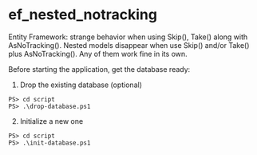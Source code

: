 # ef_nested_notracking
Entity Framework: strange behavior when using Skip(), Take() along with AsNoTracking(). Nested models disappear when use Skip() and/or Take() plus AsNoTracking(). Any of them work fine in its own.

Before starting the application, get the database ready:

1. Drop the existing database (optional)
```
PS> cd script
PS> .\drop-database.ps1
```
2. Initialize a new one
```
PS> cd script
PS> .\init-database.ps1
```
